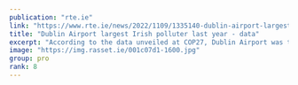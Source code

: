 ```yaml
---
publication: "rte.ie"
link: "https://www.rte.ie/news/2022/1109/1335140-dublin-airport-largest-polluter-in-ireland-cop27-data/"
title: "Dublin Airport largest Irish polluter last year - data"
excerpt: "According to the data unveiled at COP27, Dublin Airport was the specific source for just over one million tonnes of Ireland's greenhouse gas emissions in 2021."
image: "https://img.rasset.ie/001c07d1-1600.jpg"
group: pro
rank: 8
---
```

